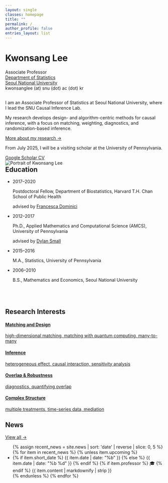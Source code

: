 ```yaml
---
layout: single
classes: homepage
title: ""
permalink: /
author_profile: false
entries_layout: list
---
```


<div class="profile-hero">
  <div class="profile-wrap">
    <div class="profile-left">
      <h1>Kwonsang Lee</h1>
      <div class="profile-title">Associate Professor</div>
      <div class="profile-links">
        <a href="https://stat.snu.ac.kr">Department of Statistics</a><br>
        <a href="https://en.snu.ac.kr">Seoul National University</a>
      </div>
      <div class="profile-email">kwonsanglee (at) snu (dot) ac (dot) kr</div>
      <p class="profile-p" style="margin-top: 1.8rem;">
        I am an Associate Professor of Statistics at Seoul National University, where I lead the SNU Causal Inference Lab.
      </p>
      <p class="profile-p">
        My research develops design- and algorithm-centric methods for causal inference, with a focus on matching, weighting, diagnostics, and randomization-based inference.
      </p>
      <p class="profile-more">
        <a href="{{ '/research/' | relative_url }}">More about my research →</a>
      </p>
      <p class="profile-p">
        From July 2025, I will be a visiting scholar at the University of Pennsylvania.
      </p>
      <div class="profile-cta">
        <!-- Google Scholar -->
        <a class="icon-link" href="https://scholar.google.com/citations?user=125S2iYAAAAJ&hl=en" target="_blank" aria-label="Google Scholar">
          <i class="fa-brands fa-google"></i>
          <span class="tooltip">Google Scholar</span>
        </a>
        <!-- CV -->
        <a class="icon-link" href="{{ '/assets/cv/kwonsang-lee-cv.pdf' | relative_url}}" target="_blank" aria-label="CV">
          <i class="fa-solid fa-file-lines"></i>
          <span class="tooltip">CV</span>
        </a>
      </div>
    </div>
    <div class="profile-right">
      <img src="{{ '/assets/images/people/kwonsang-lee.png' | relative_url }}" alt="Portrait of Kwonsang Lee">
    </div>
  </div>
</div>


<div class="prof-educ">
  <h2 style="margin-top: 0rem !important;">Education</h2>
  <ul class="edu-list">
    <li class="edu-item">
      <div class="edu-dates">2017–2020</div>
      <div class="edu-body">
        <p class="edu-degree">
          Postdoctoral Fellow, Department of Biostatistics, Harvard T.H. Chan School of Public Health
        </p>
        <p class="edu-advisor">
          advised by <a href="https://hsph.harvard.edu/profile/francesca-dominici/" target="_blank" rel="noopener">Francesca Dominici</a>
        </p>
      </div>
    </li>
    <li class="edu-item">
      <div class="edu-dates">2012–2017</div>
      <div class="edu-body">
        <p class="edu-degree">
          Ph.D., Applied Mathematics and Computational Science (AMCS), University of Pennsylvania
        </p>
        <p class="edu-advisor">
          advised by <a href="https://statistics.wharton.upenn.edu/profile/dsmall/" target="_blank" rel="noopener">Dylan Small</a>
        </p>
      </div>
    </li>
    <li class="edu-item">
      <div class="edu-dates">2015–2016</div>
      <div class="edu-body">
        <p class="edu-degree">M.A., Statistics, University of Pennsylvania</p>
      </div>
    </li>
    <li class="edu-item">
      <div class="edu-dates">2006–2010</div>
      <div class="edu-body">
        <p class="edu-degree">B.S., Mathematics and Economics, Seoul National University</p>
      </div>
    </li>
  </ul>
</div>


<div class="prof-research">
  <h2 style="margin-top: 5rem !important;">Research Interests</h2>
  <div class="topics-grid">
    <a class="topic-card" href="{{ '/research/#matching' | relative_url}}">
      <div class="icon"><i class="fas fa-link"></i></div>
      <h4>Matching and Design</h4>
      <p>high-dimensional matching, matching with quantum computing, many-to-many</p>
    </a>
    <a class="topic-card" href="{{ '/research/#inference' | relative_url}}">
      <div class="icon"><i class="fas fa-chart-line"></i></div>
      <h4>Inference</h4>
      <p>heterogeneous effect, causal interaction, sensitivity analysis</p>
    </a>
    <a class="topic-card" href="{{ '/research/#overlap' | relative_url}}">
      <div class="icon"><i class="fas fa-shield-alt"></i></div>
      <h4>Overlap &amp; Robustness</h4>
      <p>diagnostics, quantifying overlap</p>
    </a>
    <a class="topic-card" href="{{ '/research/#complex' | relative_url}}">
      <div class="icon"><i class="fas fa-network-wired"></i></div>
      <h4>Complex Structure</h4>
      <p>multiple treatments, time-series data, mediation</p>
    </a>
  </div>
</div>


<div class="home-news">
  <div class="home-news-left">
    <h2>News</h2>
    <a class="home-news-more" href="{{ '/news/' | relative_url }}">View all →</a>
  </div>
  <!-- <div class="home-news-right">
    <ul class="news-list">
      {% assign recent_news = site.news | sort: 'date' | reverse | slice: 0, 5 %}
      {% for item in recent_news %}
        <li class="news-row">
          <span class="news-date">{{ item.date | date: "%b %d" }}</span>
          <span class="news-entry">{{ item.content | markdownify | strip }}</span>
        </li>
      {% endfor %}
    </ul>
  </div> -->
  <div class="home-news-right">
    <ul class="news-list">
      {% assign recent_news = site.news | sort: 'date' | reverse | slice: 0, 5 %}
      {% for item in recent_news %}
        {% unless item.upcoming %}
          <li class="news-row">
            <span class="news-date">
              {% if item.short_date %}
                {{ item.date | date: "%b" }}
              {% else %}
                {{ item.date | date: "%b %d" }}
              {% endif %}
            </span>
            <!-- <span class="news-entry">{{ item.content | markdownify | strip }}</span> -->
            <span class="news-entry">
              {% if item.professor %}
                <span class="prof-icon">🎓</span>
              {% endif %}
              {{ item.content | markdownify | strip }}
            </span>
          </li>
        {% endunless %}
      {% endfor %}
    </ul>
  </div>
</div>
